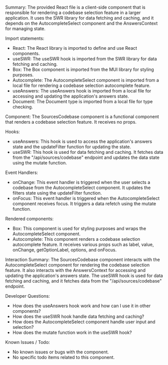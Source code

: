 Summary:
The provided React file is a client-side component that is responsible for rendering a codebase selection feature in a larger application. It uses the SWR library for data fetching and caching, and it depends on the AutocompleteSelect component and the AnswersContext for managing state.

Import statements:
- React: The React library is imported to define and use React components.
- useSWR: The useSWR hook is imported from the SWR library for data fetching and caching.
- Box: The Box component is imported from the MUI library for styling purposes.
- Autocomplete: The AutocompleteSelect component is imported from a local file for rendering a codebase selection autocomplete feature.
- useAnswers: The useAnswers hook is imported from a local file for accessing and updating the application's answers state.
- Document: The Document type is imported from a local file for type checking.

Component:
The SourcesCodebase component is a functional component that renders a codebase selection feature. It receives no props.

Hooks:
- useAnswers: This hook is used to access the application's answers state and the updateFilter function for updating the state.
- useSWR: This hook is used for data fetching and caching. It fetches data from the "/api/sources/codebase" endpoint and updates the data state using the mutate function.

Event Handlers:
- onChange: This event handler is triggered when the user selects a codebase from the AutocompleteSelect component. It updates the filters state using the updateFilter function.
- onFocus: This event handler is triggered when the AutocompleteSelect component receives focus. It triggers a data refetch using the mutate function.

Rendered components:
- Box: This component is used for styling purposes and wraps the AutocompleteSelect component.
- Autocomplete: This component renders a codebase selection autocomplete feature. It receives various props such as label, value, onChange, getOptionLabel, options, and onFocus.

Interaction Summary:
The SourcesCodebase component interacts with the AutocompleteSelect component for rendering the codebase selection feature. It also interacts with the AnswersContext for accessing and updating the application's answers state. The useSWR hook is used for data fetching and caching, and it fetches data from the "/api/sources/codebase" endpoint.

Developer Questions:
- How does the useAnswers hook work and how can I use it in other components?
- How does the useSWR hook handle data fetching and caching?
- How does the AutocompleteSelect component handle user input and selection?
- How does the mutate function work in the useSWR hook?

Known Issues / Todo:
- No known issues or bugs with the component.
- No specific todo items related to this component.